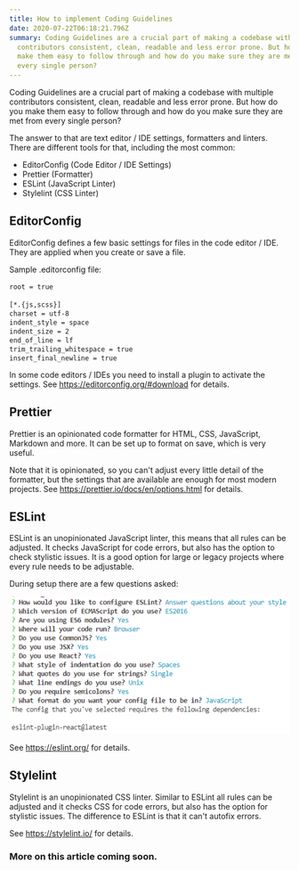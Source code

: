 ```yaml
---
title: How to implement Coding Guidelines
date: 2020-07-22T06:18:21.796Z
summary: Coding Guidelines are a crucial part of making a codebase with multiple
  contributors consistent, clean, readable and less error prone. But how do you
  make them easy to follow through and how do you make sure they are met from
  every single person?
---
```

Coding Guidelines are a crucial part of making a codebase with multiple contributors consistent, clean, readable and less error prone. But how do you make them easy to follow through and how do you make sure they are met from every single person?

The answer to that are text editor / IDE settings, formatters and linters. There are different tools for that, including the most common:

* EditorConfig (Code Editor / IDE Settings)
* Prettier (Formatter)
* ESLint (JavaScript Linter)
* Stylelint (CSS Linter)

## EditorConfig

EditorConfig defines a few basic settings for files in the code editor / IDE. They are applied when you create or save a file.

Sample .editorconfig file:

```
root = true
 
[*.{js,scss}]
charset = utf-8
indent_style = space
indent_size = 2
end_of_line = lf
trim_trailing_whitespace = true
insert_final_newline = true
```

In some code editors / IDEs you need to install a plugin to activate the settings. See <https://editorconfig.org/#download> for details.

## Prettier

Prettier is an opinionated code formatter for HTML, CSS, JavaScript, Markdown and more. It can be set up to format on save, which is very useful.

Note that it is opinionated, so you can't adjust every little detail of the formatter, but the settings that are available are enough for most modern projects. See <https://prettier.io/docs/en/options.html> for details.

## ESLint

ESLint is an unopinionated JavaScript linter, this means that all rules can be adjusted. It checks JavaScript for code errors, but also has the option to check stylistic issues. It is a good option for large or legacy projects where every rule needs to be adjustable.

During setup there are a few questions asked:

![ESLint Setup Questions](/static/img/eslint-questions.png)

See <https://eslint.org/> for details.

## Stylelint

Stylelint is an unopinionated CSS linter. Similar to ESLint all rules can be adjusted and it checks CSS for code errors, but also has the option for stylistic issues. The difference to ESLint is that it can't autofix errors.

See <https://stylelint.io/> for details.

### More on this article coming soon.